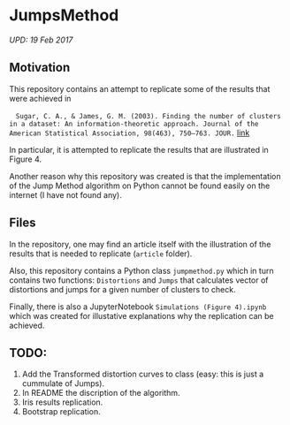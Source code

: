 # JumpsMethod
*UPD: 19 Feb 2017*

## Motivation
This repository contains an attempt to replicate some of the results that were achieved in

    `Sugar, C. A., & James, G. M. (2003). Finding the number of clusters in a dataset: An information-theoretic approach. Journal of the American Statistical Association, 98(463), 750–763. JOUR.`
[link](http://www-bcf.usc.edu/~gareth/research/ratedist.pdf)

In particular, it is attempted to replicate the results that are illustrated in Figure 4.

Another reason why this repository was created is that the implementation of the Jump Method algorithm on Python cannot be found easily on the internet (I have not found any).

## Files
In the repository, one may find an article itself with the illustration of the results that is needed to replicate (`article` folder).

Also, this repository contains a Python class `jumpmethod.py` which in turn contains two functions: `Distortions` and `Jumps` that calculates vector of distortions and jumps for a given number of clusters to check.

Finally, there is also a JupyterNotebook `Simulations (Figure 4).ipynb` which was created for illustative explanations why the replication can be achieved.

## TODO:
1. Add the Transformed distortion curves to class (easy: this is just a cummulate of Jumps).
2. In README the discription of the algorithm.
3. Iris results replication.
4. Bootstrap replication.
